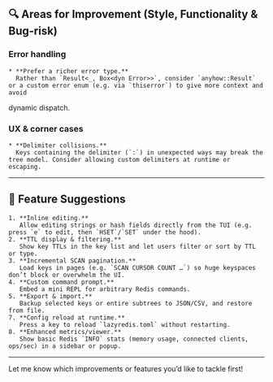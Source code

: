 ## 🔍 Areas for Improvement (Style, Functionality & Bug-risk)


### Error handling

    * **Prefer a richer error type.**
      Rather than `Result<_, Box<dyn Error>>`, consider `anyhow::Result` or a custom error enum (e.g. via `thiserror`) to give more context and avoid
dynamic dispatch.


### UX & corner cases

    * **Delimiter collisions.**
      Keys containing the delimiter (`:`) in unexpected ways may break the tree model. Consider allowing custom delimiters at runtime or escaping.
---------------------------------------------------------------------------------------------------------------------

## 🚀 Feature Suggestions

    1. **Inline editing.**
       Allow editing strings or hash fields directly from the TUI (e.g. press `e` to edit, then `HSET`/`SET` under the hood).
    2. **TTL display & filtering.**
       Show key TTLs in the key list and let users filter or sort by TTL or type.
    3. **Incremental SCAN pagination.**
       Load keys in pages (e.g. `SCAN CURSOR COUNT …`) so huge keyspaces don’t block or overwhelm the UI.
    4. **Custom command prompt.**
       Embed a mini REPL for arbitrary Redis commands.
    5. **Export & import.**
       Backup selected keys or entire subtrees to JSON/CSV, and restore from file.
    7. **Config reload at runtime.**
       Press a key to reload `lazyredis.toml` without restarting.
    8. **Enhanced metrics/viewer.**
       Show basic Redis `INFO` stats (memory usage, connected clients, ops/sec) in a sidebar or popup.

-----------------------------------------------------------------------------------------------------------------------------------------------------

Let me know which improvements or features you’d like to tackle first!
